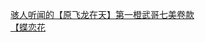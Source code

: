 [骇人听闻的【原飞龙在天】第一橙武哥七美卷款](http://tieba.baidu.com/p/2210059200?see_lz=1&pn=)   
[【蝶恋花](http://tieba.baidu.com/p/2208389138?see_lz=1&pn=)   
